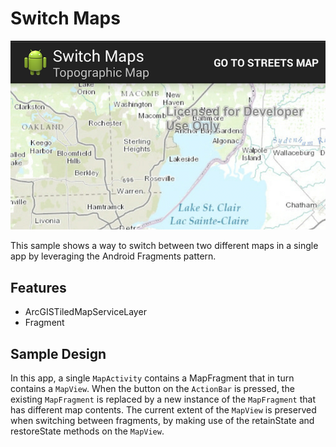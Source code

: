 # Switch Maps

![Switch Maps App](switch-maps.png)

This sample shows a way to switch between two different maps in a single app by leveraging the Android Fragments pattern.

## Features
* ArcGISTiledMapServiceLayer
* Fragment

## Sample Design
In this app, a single ```MapActivity``` contains a MapFragment that in turn contains a ```MapView```. When the button on the ```ActionBar``` is pressed, the existing ```MapFragment``` is replaced by a new instance of the ```MapFragment``` that has different map contents. The current extent of the ```MapView``` is preserved when switching between fragments, by making use of the retainState and restoreState methods on the ```MapView```.